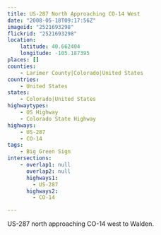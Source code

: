 ```yaml
---
title: US-287 North Approaching CO-14 West
date: "2008-05-18T09:17:56Z"
imageid: "2521693298"
flickrid: "2521693298"
location:
    latitude: 40.662404
    longitude: -105.187395
places: []
counties:
    - Larimer County|Colorado|United States
countries:
    - United States
states:
    - Colorado|United States
highwaytypes:
    - US Highway
    - Colorado State Highway
highways:
    - US-287
    - CO-14
tags:
    - Big Green Sign
intersections:
    - overlap1: null
      overlap2: null
      highways1:
        - US-287
      highways2:
        - CO-14

---
```

US-287 north approaching CO-14 west to Walden.